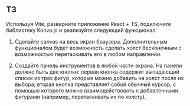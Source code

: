 ## ТЗ

Используя Vite, разверните приложение React + TS, подключите библиотеку Konva.js и реализуйте следующий функционал:

1. Сделайте canvas на весь экран браузера. Дополнительным функционалом будет возможность сделать холст бесконечным с возможностью перетаскивать его в любом направлении.

2. Создайте панель инструментов в любой части экрана. На панели должно быть две кнопки: первая кнопка содержит выпадающий список из трех фигур, которые можно добавить на холст после их выбора; вторая кнопка представляет собой обычный курсор, с помощью которого можно взаимодействовать с добавленными фигурами (например, перетаскивать их по холсту).
